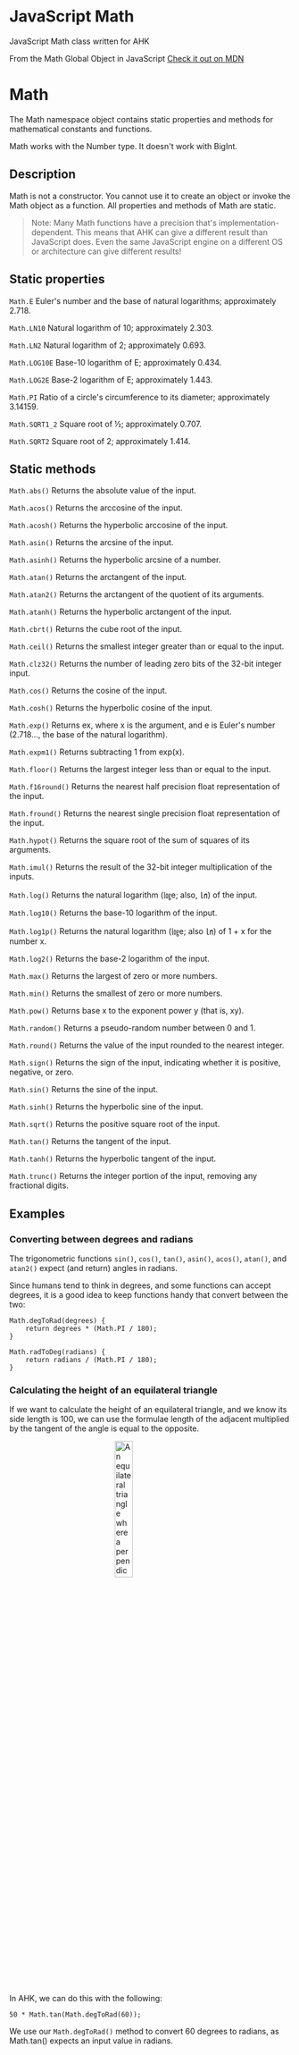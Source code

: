 # JavaScript Math
 JavaScript Math class written for AHK
 
 From the Math Global Object in JavaScript [Check it out on MDN](https://developer.mozilla.org/en-US/docs/Web/JavaScript/Reference/Global_Objects/Math)

# Math
The Math namespace object contains static properties and methods for mathematical constants and functions.

Math works with the Number type. It doesn't work with BigInt.

## Description
Math is not a constructor. You cannot use it to create an object or invoke the Math object as a function. All properties and methods of Math are static.

 > Note: Many Math functions have a precision that's implementation-dependent.
This means that AHK can give a different result than JavaScript does. Even the same JavaScript engine on a different OS or architecture can give different results!

## Static properties
`Math.E`
Euler's number and the base of natural logarithms; approximately 2.718.

`Math.LN10`
Natural logarithm of 10; approximately 2.303.

`Math.LN2`
Natural logarithm of 2; approximately 0.693.

`Math.LOG10E`
Base-10 logarithm of E; approximately 0.434.

`Math.LOG2E`
Base-2 logarithm of E; approximately 1.443.

`Math.PI`
Ratio of a circle's circumference to its diameter; approximately 3.14159.

`Math.SQRT1_2`
Square root of ½; approximately 0.707.

`Math.SQRT2`
Square root of 2; approximately 1.414.

## Static methods
`Math.abs()`
Returns the absolute value of the input.

`Math.acos()`
Returns the arccosine of the input.

`Math.acosh()`
Returns the hyperbolic arccosine of the input.

`Math.asin()`
Returns the arcsine of the input.

`Math.asinh()`
Returns the hyperbolic arcsine of a number.

`Math.atan()`
Returns the arctangent of the input.

`Math.atan2()`
Returns the arctangent of the quotient of its arguments.

`Math.atanh()`
Returns the hyperbolic arctangent of the input.

`Math.cbrt()`
Returns the cube root of the input.

`Math.ceil()`
Returns the smallest integer greater than or equal to the input.

`Math.clz32()`
Returns the number of leading zero bits of the 32-bit integer input.

`Math.cos()`
Returns the cosine of the input.

`Math.cosh()`
Returns the hyperbolic cosine of the input.

`Math.exp()`
Returns ex, where x is the argument, and e is Euler's number (2.718…, the base of the natural logarithm).

`Math.expm1()`
Returns subtracting 1 from exp(x).

`Math.floor()`
Returns the largest integer less than or equal to the input.

`Math.f16round()`
Returns the nearest half precision float representation of the input.

`Math.fround()`
Returns the nearest single precision float representation of the input.

`Math.hypot()`
Returns the square root of the sum of squares of its arguments.

`Math.imul()`
Returns the result of the 32-bit integer multiplication of the inputs.

`Math.log()`
Returns the natural logarithm (㏒e; also, ㏑) of the input.

`Math.log10()`
Returns the base-10 logarithm of the input.

`Math.log1p()`
Returns the natural logarithm (㏒e; also ㏑) of 1 + x for the number x.

`Math.log2()`
Returns the base-2 logarithm of the input.

`Math.max()`
Returns the largest of zero or more numbers.

`Math.min()`
Returns the smallest of zero or more numbers.

`Math.pow()`
Returns base x to the exponent power y (that is, xy).

`Math.random()`
Returns a pseudo-random number between 0 and 1.

`Math.round()`
Returns the value of the input rounded to the nearest integer.

`Math.sign()`
Returns the sign of the input, indicating whether it is positive, negative, or zero.

`Math.sin()`
Returns the sine of the input.

`Math.sinh()`
Returns the hyperbolic sine of the input.

`Math.sqrt()`
Returns the positive square root of the input.

`Math.tan()`
Returns the tangent of the input.

`Math.tanh()`
Returns the hyperbolic tangent of the input.

`Math.trunc()`
Returns the integer portion of the input, removing any fractional digits.

## Examples
### Converting between degrees and radians

The trigonometric functions `sin()`, `cos()`, `tan()`, `asin()`, `acos()`, `atan()`, and `atan2()` expect (and return) angles in radians.

Since humans tend to think in degrees, and some functions can accept degrees, it is a good idea to keep functions handy that convert between the two:

    Math.degToRad(degrees) {
        return degrees * (Math.PI / 180);
    }

    Math.radToDeg(radians) {
        return radians / (Math.PI / 180);
    }

### Calculating the height of an equilateral triangle
If we want to calculate the height of an equilateral triangle, and we know its side length is 100, we can use the formulae length of the adjacent multiplied by the tangent of the angle is equal to the opposite.

<img style='display:block; margin-left: auto; width: 25%; margin-right:auto;' src='https://developer.mozilla.org/en-US/docs/Web/JavaScript/Reference/Global_Objects/Math/trigonometry.png' alt='An equilateral triangle where a perpendicular of one edge is drawn from the opposite vertex, forming a right triangle with three sides marked as "adjacent", "opposite", and "hypotenuse". The angle between the "adjacent" and "hypotenuse" sides is 60 degrees.'></img>

In AHK, we can do this with the following:

    50 * Math.tan(Math.degToRad(60));
    
We use our `Math.degToRad()` method to convert 60 degrees to radians, as Math.tan() expects an input value in radians.